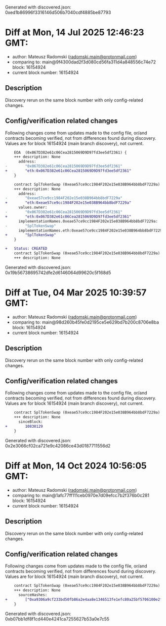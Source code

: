 Generated with discovered.json: 0xed1b86996f3316146d506b7040cdf4885be87793

# Diff at Mon, 14 Jul 2025 12:46:23 GMT:

- author: Mateusz Radomski (<radomski.main@protonmail.com>)
- comparing to: main@9f4300dad2f3d080cd56fa311d4a848556c74e72 block: 16154924
- current block number: 16154924

## Description

Discovery rerun on the same block number with only config-related changes.

## Config/verification related changes

Following changes come from updates made to the config file,
or/and contracts becoming verified, not from differences found during
discovery. Values are for block 16154924 (main branch discovery), not current.

```diff
    EOA  (0x067D382e61c06Cea2815069D9D97fd3ee5df2361) {
    +++ description: None
      address:
-        "0x067D382e61c06Cea2815069D9D97fd3ee5df2361"
+        "eth:0x067D382e61c06Cea2815069D9D97fd3ee5df2361"
    }
```

```diff
    contract SplTokenSwap (0xeae57ce9cc1984F202e15e038B964bb8bdF7229a) {
    +++ description: None
      address:
-        "0xeae57ce9cc1984F202e15e038B964bb8bdF7229a"
+        "eth:0xeae57ce9cc1984F202e15e038B964bb8bdF7229a"
      values.owner:
-        "0x067D382e61c06Cea2815069D9D97fd3ee5df2361"
+        "eth:0x067D382e61c06Cea2815069D9D97fd3ee5df2361"
      implementationNames.0xeae57ce9cc1984F202e15e038B964bb8bdF7229a:
-        "SplTokenSwap"
      implementationNames.eth:0xeae57ce9cc1984F202e15e038B964bb8bdF7229a:
+        "SplTokenSwap"
    }
```

```diff
+   Status: CREATED
    contract SplTokenSwap (0xeae57ce9cc1984F202e15e038B964bb8bdF7229a)
    +++ description: None
```

Generated with discovered.json: 0x19b56738695742dfe2d6146064d99620c5f168d5

# Diff at Tue, 04 Mar 2025 10:39:57 GMT:

- author: Mateusz Radomski (<radomski.main@protonmail.com>)
- comparing to: main@98d260b45fe0d2195ce5e629bd7b200c8706e8ba block: 16154924
- current block number: 16154924

## Description

Discovery rerun on the same block number with only config-related changes.

## Config/verification related changes

Following changes come from updates made to the config file,
or/and contracts becoming verified, not from differences found during
discovery. Values are for block 16154924 (main branch discovery), not current.

```diff
    contract SplTokenSwap (0xeae57ce9cc1984F202e15e038B964bb8bdF7229a) {
    +++ description: None
      sinceBlock:
+        10838129
    }
```

Generated with discovered.json: 0x2e3066cf02ca721e9c42086ce43d0187711556d2

# Diff at Mon, 14 Oct 2024 10:56:05 GMT:

- author: Mateusz Radomski (<radomski.main@protonmail.com>)
- comparing to: main@1afc77ff111ceb0970e7d09efcc7b2f376b0c281 block: 16154924
- current block number: 16154924

## Description

Discovery rerun on the same block number with only config-related changes.

## Config/verification related changes

Following changes come from updates made to the config file,
or/and contracts becoming verified, not from differences found during
discovery. Values are for block 16154924 (main branch discovery), not current.

```diff
    contract SplTokenSwap (0xeae57ce9cc1984F202e15e038B964bb8bdF7229a) {
    +++ description: None
      sourceHashes:
+        ["0xa9306a9cf233bd50fb86a2e4aa8e1346513fe1efc80a25bf5706100e2f75b972"]
    }
```

Generated with discovered.json: 0xb07bb1df8f1cd440e4241ca7255627b53a0e7c55

